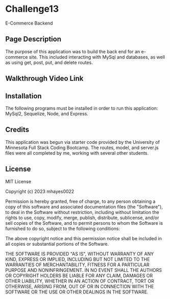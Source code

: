 # Challenge13
E-Commerce Backend

## Page Description

The purpose of this application was to build the back end for an e-commerce site. This included interacting with MySql and databases, as well as using get, post, put, and delete routes.

## Walkthrough Video Link



## Installation

The following programs must be installed in order to run this application: MySql2, Sequelize, Node, and Express. 

## Credits
This application was begun via starter code provided by the University of Minnesota Full Stack Coding Bootcamp. The routes, model, and server.js files were all completed by me, working with several other students.

## License 

MIT License

Copyright (c) 2023 mhayes0022

Permission is hereby granted, free of charge, to any person obtaining a copy of this software and associated documentation files (the "Software"), to deal in the Software without restriction, including without limitation the rights to use, copy, modify, merge, publish, distribute, sublicense, and/or sell copies of the Software, and to permit persons to whom the Software is furnished to do so, subject to the following conditions:

The above copyright notice and this permission notice shall be included in all copies or substantial portions of the Software.

THE SOFTWARE IS PROVIDED "AS IS", WITHOUT WARRANTY OF ANY KIND, EXPRESS OR IMPLIED, INCLUDING BUT NOT LIMITED TO THE WARRANTIES OF MERCHANTABILITY, FITNESS FOR A PARTICULAR PURPOSE AND NONINFRINGEMENT. IN NO EVENT SHALL THE AUTHORS OR COPYRIGHT HOLDERS BE LIABLE FOR ANY CLAIM, DAMAGES OR OTHER LIABILITY, WHETHER IN AN ACTION OF CONTRACT, TORT OR OTHERWISE, ARISING FROM, OUT OF OR IN CONNECTION WITH THE SOFTWARE OR THE USE OR OTHER DEALINGS IN THE SOFTWARE.